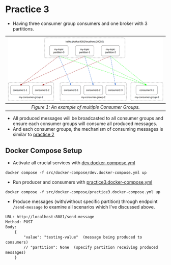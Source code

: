 # Practice 3

- Having three consumer group consumers and one broker with 3 partitions.

| ![alt text](../../figures/consumer_group/multiple-consumers-in-a-group.png?raw=true) |
| :----------------------------------------------------------------------------------: |
|                 _Figure 1: An example of multiple Consumer Groups._                  |

- All produced messages will be broadcasted to all consumer groups and ensure each consumer groups will consume all produced messages.
- And each consumer groups, the mechanism of consuming messages is similar to [practice 2](./practice2.md)

## Docker Compose Setup

- Activate all crucial services with [dev.docker-compose.yml](../../../src/docker-compose/dev.docker-compose.yml)

```
docker compose -f src/docker-compose/dev.docker-compose.yml up
```

- Run producer and consumers with [practice3.docker-compose.yml](../../../src/docker-compose/practice-3.docker-compose.yml)

```
docker compose -f src/docker-compose/practice3.docker-compose.yml up
```

- Produce messages (with/without specific partition) through endpoint `/send-message` to examine all scenarios which I've discussed above.

```
URL: http://localhost:8081/send-message
Method: POST
Body:
    {
        "value": "testing-value"  (message being produced to consumers)
        // "partition": None  (specify partition receiving produced messages)
    }
```
